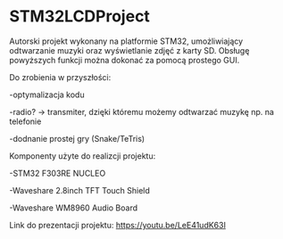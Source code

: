 # STM32LCDProject

Autorski projekt wykonany na platformie STM32, umożliwiający odtwarzanie muzyki oraz wyświetlanie zdjęć z karty SD.
Obsługę powyższych funkcji można dokonać za pomocą prostego GUI.

Do zrobienia w przyszłości:

-optymalizacja kodu

-radio? -> transmiter, dzięki któremu możemy odtwarzać muzykę np. na telefonie

-dodnanie prostej gry (Snake/TeTris)

Komponenty użyte do realizcji projektu:

-STM32 F303RE NUCLEO

-Waveshare 2.8inch TFT Touch Shield

-Waveshare WM8960 Audio Board

Link do prezentacji projektu: https://youtu.be/LeE41udK63I

